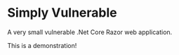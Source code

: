 # Simply Vulnerable

A very small vulnerable .Net Core Razor web application.

This is a demonstration!
